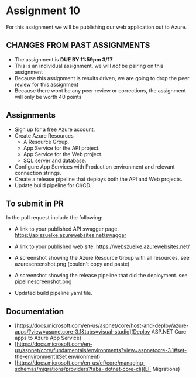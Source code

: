 # Assignment **10**

For this assignment we will be publishing our web application out to Azure.

## CHANGES FROM PAST ASSIGNMENTS
- The assignment is **DUE BY 11:59pm 3/17**
- This is an individual assignment, we will *not* be pairing on this assignment
- Because this assignment is results driven, we are going to drop the peer review for this assignment
- Because there wont be any peer review or corrections, the assignment will only be worth 40 points

## Assignments
- Sign up for a free Azure account.
- Create Azure Resources
  - A Resource Group.
  - App Service for the API project.
  - App Service for the Web project.
  - SQL server and database.
- Configure App Services with Production environment and relevant connection strings.
- Create a release pipeline that deploys both the API and Web projects.
- Update build pipeline for CI/CD.

## To submit in PR
In the pull request include the following:
- A link to your published API swagger page.
https://apiszuelke.azurewebsites.net/swagger
- A link to your published web site.
https://webszuelke.azurewebsites.net/
- A screenshot showing the Azure Resource Group with all resources.
see azurescreenshot.png
(couldn't copy and paste)
- A screenshot showing the release pipeline that did the deployment.
see pipelinescreenshot.png

- Updated build pipeline yaml file.

## Documentation 
- [https://docs.microsoft.com/en-us/aspnet/core/host-and-deploy/azure-apps/?view=aspnetcore-3.1&tabs=visual-studio](Deploy ASP.NET Core apps to Azure App Service)
- [https://docs.microsoft.com/en-us/aspnet/core/fundamentals/environments?view=aspnetcore-3.1#set-the-environment](Set environment)
- [https://docs.microsoft.com/en-us/ef/core/managing-schemas/migrations/providers?tabs=dotnet-core-cli](EF Migrations)